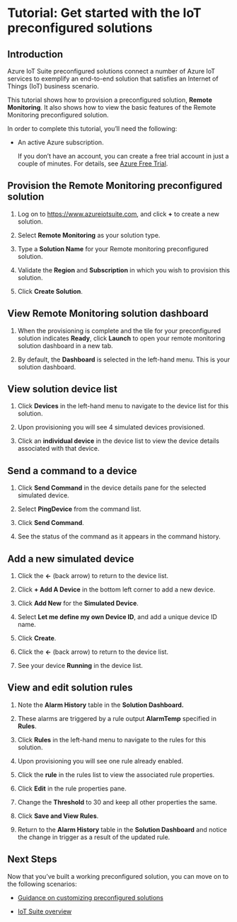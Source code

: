 <properties
	pageTitle="Get started with preconfigured solutions | Microsoft Azure"
	description="Follow this tutorial to learn how to deploy an Azure IoT Suite preconfigured solution."
	services=""
	documentationCenter=""
	authors="aguilaaj"
	manager="timlt"
	editor=""/>

<tags
     ms.service="na"
     ms.devlang="na"
     ms.topic="hero-article"
     ms.tgt_pltfrm="na"
     ms.workload="na"
     ms.date="09/29/2015"
     ms.author="araguila"/>

# Tutorial: Get started with the IoT preconfigured solutions

## Introduction

Azure IoT Suite preconfigured solutions connect a number of Azure IoT services to exemplify an end-to-end solution that satisfies an Internet of Things (IoT) business scenario.

This tutorial shows how to provision a preconfigured solution, **Remote Monitoring**. It also shows how to view the basic features of the Remote Monitoring preconfigured solution.

In order to complete this tutorial, you’ll need the following:

-   An active Azure subscription.

    If you don’t have an account, you can create a free trial account in just a couple of minutes. For details, see [Azure Free Trial][lnk_free_trial].

## Provision the Remote Monitoring preconfigured solution

1.  Log on to https://www.azureiotsuite.com, and click **+** to create a new solution.

2.  Select **Remote Monitoring** as your solution type.

3.  Type a **Solution Name** for your Remote monitoring preconfigured solution.

4.  Validate the **Region** and **Subscription** in which you wish to provision this solution.

5.  Click **Create Solution**.

## View Remote Monitoring solution dashboard

1.  When the provisioning is complete and the tile for your preconfigured solution indicates **Ready**, click **Launch** to open your remote monitoring solution dashboard in a new tab.

2.  By default, the **Dashboard** is selected in the left-hand menu. This is your solution dashboard.

## View solution device list

1.  Click **Devices** in the left-hand menu to navigate to the device list for this solution.

2.  Upon provisioning you will see 4 simulated devices provisioned.

3.  Click an **individual device** in the device list to view the device details associated with that device.

## Send a command to a device

1.  Click **Send Command** in the device details pane for the selected simulated device.

2.  Select **PingDevice** from the command list.

3.  Click **Send Command**.

4.  See the status of the command as it appears in the command history.

## Add a new simulated device

1.  Click the **←** (back arrow) to return to the device list.

2.  Click **+ Add A Device** in the bottom left corner to add a new device.

3.  Click **Add New** for the **Simulated Device**.

4.  Select **Let me define my own Device ID**, and add a unique device ID name.

5.  Click **Create**.

6.  Click the **←** (back arrow) to return to the device list.

7.  See your device **Running** in the device list.

## View and edit solution rules

1.  Note the **Alarm History** table in the **Solution Dashboard.**

2.  These alarms are triggered by a rule output **AlarmTemp** specified in **Rules**.

3.  Click **Rules** in the left-hand menu to navigate to the rules for this solution.

4.  Upon provisioning you will see one rule already enabled.

5.  Click the **rule** in the rules list to view the associated rule properties.

6.  Click **Edit** in the rule properties pane.

7.  Change the **Threshold** to 30 and keep all other properties the same.

8.  Click **Save and View Rules**.

9.  Return to the **Alarm History** table in the **Solution Dashboard** and notice the change in trigger as a result of the updated rule.

## Next Steps

Now that you’ve built a working preconfigured solution, you can move on to the following scenarios:

-   [Guidance on customizing preconfigured solutions][]

-   [IoT Suite overview][]

[lnk_free_trial]: http://azure.microsoft.com/pricing/free-trial/

[Guidance on customizing preconfigured solutions]: https://azure.microsoft.com/documentation/articles/iot-suite-guidance-on-customizing-preconfigured-solutions/
[IoT Suite overview]: https://azure.microsoft.com/documentation/articles/iot-suite-overview/
